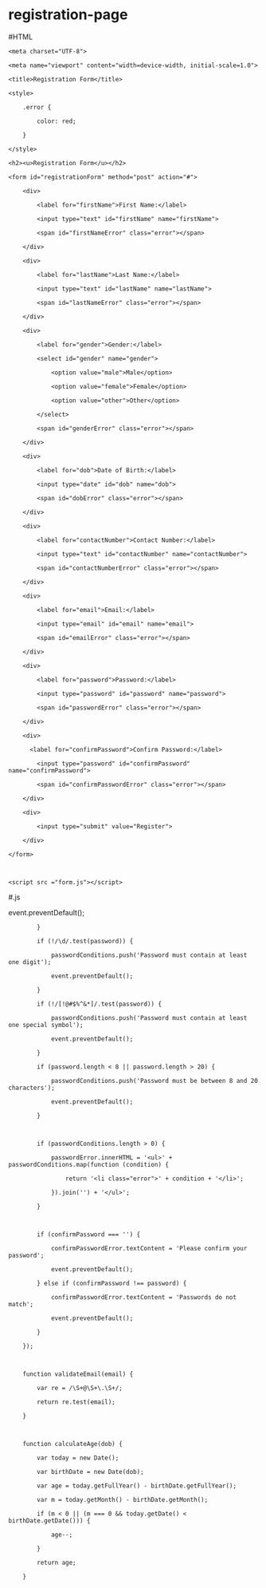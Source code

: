 # registration-page

#HTML
<!DOCTYPE html>

<html lang="en">

<head>

    <meta charset="UTF-8">

    <meta name="viewport" content="width=device-width, initial-scale=1.0">

    <title>Registration Form</title>

    <style>

        .error {

            color: red;

        }

    </style>

</head>

<body>

    <h2><u>Registration Form</u></h2>

    <form id="registrationForm" method="post" action="#">

        <div>

            <label for="firstName">First Name:</label>

            <input type="text" id="firstName" name="firstName">

            <span id="firstNameError" class="error"></span>

        </div>

        <div>

            <label for="lastName">Last Name:</label>

            <input type="text" id="lastName" name="lastName">

            <span id="lastNameError" class="error"></span>

        </div>

        <div>

            <label for="gender">Gender:</label>

            <select id="gender" name="gender">

                <option value="male">Male</option>

                <option value="female">Female</option>

                <option value="other">Other</option>

            </select>

            <span id="genderError" class="error"></span>

        </div>

        <div>

            <label for="dob">Date of Birth:</label>

            <input type="date" id="dob" name="dob">

            <span id="dobError" class="error"></span>

        </div>

        <div>

            <label for="contactNumber">Contact Number:</label>

            <input type="text" id="contactNumber" name="contactNumber">

            <span id="contactNumberError" class="error"></span>

        </div>

        <div>

            <label for="email">Email:</label>

            <input type="email" id="email" name="email">

            <span id="emailError" class="error"></span>

        </div>

        <div>

            <label for="password">Password:</label>

            <input type="password" id="password" name="password">

            <span id="passwordError" class="error"></span>

        </div>

        <div>

          <label for="confirmPassword">Confirm Password:</label>

            <input type="password" id="confirmPassword" name="confirmPassword">

            <span id="confirmPasswordError" class="error"></span>

        </div>

        <div>

            <input type="submit" value="Register">

        </div>

    </form>

 

    <script src ="form.js"></script>

</body>

</html>

#.js

event.preventDefault();

            }

            if (!/\d/.test(password)) {

                passwordConditions.push('Password must contain at least one digit');

                event.preventDefault();

            }

            if (!/[!@#$%^&*]/.test(password)) {

                passwordConditions.push('Password must contain at least one special symbol');

                event.preventDefault();

            }

            if (password.length < 8 || password.length > 20) {

                passwordConditions.push('Password must be between 8 and 20 characters');

                event.preventDefault();

            }

 

            if (passwordConditions.length > 0) {

                passwordError.innerHTML = '<ul>' + passwordConditions.map(function (condition) {

                    return '<li class="error">' + condition + '</li>';

                }).join('') + '</ul>';

            }

 

            if (confirmPassword === '') {

                confirmPasswordError.textContent = 'Please confirm your password';

                event.preventDefault();

            } else if (confirmPassword !== password) {

                confirmPasswordError.textContent = 'Passwords do not match';

                event.preventDefault();

            }

        });

 

        function validateEmail(email) {

            var re = /\S+@\S+\.\S+/;

            return re.test(email);

        }

 

        function calculateAge(dob) {

            var today = new Date();

            var birthDate = new Date(dob);

            var age = today.getFullYear() - birthDate.getFullYear();

            var m = today.getMonth() - birthDate.getMonth();

            if (m < 0 || (m === 0 && today.getDate() < birthDate.getDate())) {

                age--;

            }

            return age;

        }
